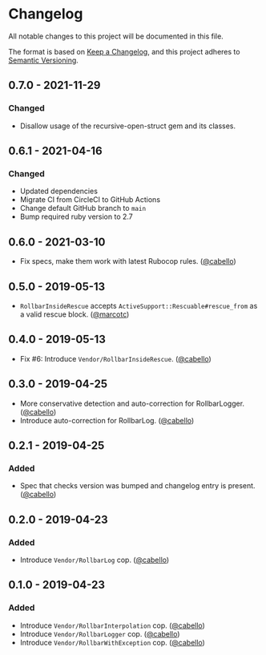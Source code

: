 # Changelog

All notable changes to this project will be documented in this file.

The format is based on [Keep a Changelog](https://keepachangelog.com/en/1.0.0/),
and this project adheres to [Semantic Versioning](https://semver.org/spec/v2.0.0.html).

## 0.7.0 - 2021-11-29
### Changed
- Disallow usage of the recursive-open-struct gem and its classes.

## 0.6.1 - 2021-04-16
### Changed
- Updated dependencies
- Migrate CI from CircleCI to GitHub Actions
- Change default GitHub branch to `main`
- Bump required ruby version to 2.7

## 0.6.0 - 2021-03-10

- Fix specs, make them work with latest Rubocop rules. ([@cabello][])

## 0.5.0 - 2019-05-13

- `RollbarInsideRescue` accepts `ActiveSupport::Rescuable#rescue_from` as a valid rescue block. ([@marcotc][])

## 0.4.0 - 2019-05-13

- Fix #6: Introduce `Vendor/RollbarInsideRescue`. ([@cabello][])

## 0.3.0 - 2019-04-25

- More conservative detection and auto-correction for RollbarLogger. ([@cabello][])
- Introduce auto-correction for RollbarLog. ([@cabello][])

## 0.2.1 - 2019-04-25

### Added

- Spec that checks version was bumped and changelog entry is present. ([@cabello][])

## 0.2.0 - 2019-04-23

### Added

- Introduce `Vendor/RollbarLog` cop. ([@cabello][])

## 0.1.0 - 2019-04-23

### Added

- Introduce `Vendor/RollbarInterpolation` cop. ([@cabello][])
- Introduce `Vendor/RollbarLogger` cop. ([@cabello][])
- Introduce `Vendor/RollbarWithException` cop. ([@cabello][])

[@cabello]: https://github.com/cabello
[@marcotc]: https://github.com/marcotc

